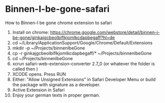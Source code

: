 # Binnen-I-be-gone-safari
How to Binnen-I be gone chrome extension to safari

1) Install on chrome: https://chrome.google.com/webstore/detail/binnen-i-be-gone/ginkajgcbeolbiflkjomlkcdapbegaff?hl=de
2) cd ~/Library/ApplicationSupport/Google/Chrome/Default/Extensions
3) mkdir -p ~/Projects/binnenIbeGone
4) cp -r ginkajgcbeolbiflkjomlkcdapbegaff/* ~/Projects/binnenIbeGone
5) cd ~/Projects/binnenIbeGone
6) xcrun safari-web-extension-converter 2.7_0 (or whatever the folder is called then )
7) XCODE opens. Press RUN
8) Either: "Allow Unsigned Extensions" in Safari Developer Menu or build the package with signature as a developer.
9) Active Extension in Safari
10) Enjoy your german texts in proper german.
